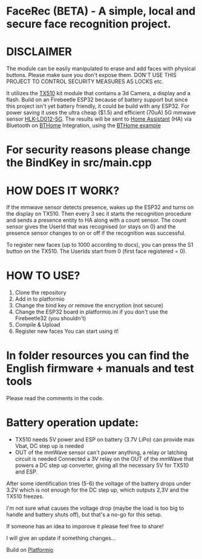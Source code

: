 # FaceRec (BETA) - A simple, local and secure face recognition project.

# DISCLAIMER
The module can be easily manipulated to erase and add faces with physical buttons. Please make sure you don't expose them.
DON'T USE THIS PROJECT TO CONTROL SECURITY MEASURES AS LOCKS etc.

It utilizes the [TX510](https://www.hlktech.net/index.php?id=1077&cateid=761) kit module that contains a 3d Camera, a display and a flash.
Build on an Firebeetle ESP32 because of battery support but since this project isn't yet battery friendly, it could be build with any ESP32.
For power saving it uses the ultra cheap ($1.5) and efficient (70uA) 5G mmwave sensor [HLK-LD012-5G](https://hlktech.net/index.php?id=451).
The results will be sent to [Home Assistant](https://www.home-assistant.io/) (HA) via Bluetooth on [BTHome](https://bthome.io/) Integration, using the [BTHome example](https://github.com/Chreece/BTHomeV2-ESP32-example)

# For security reasons please change the BindKey in src/main.cpp

# HOW DOES IT WORK?
If the mmwave sensor detects presence, wakes up the ESP32 and turns on the display on TX510.
Then every 3 sec it starts the recognition procedure and sends a presence entity to HA along with a count sensor.
The count sensor gives the UserId that was recognised (or stays on 0) and the presence sensor changes to on or off if the recognition was successful.

To register new faces (up to 1000 according to docs), you can press the S1 button on the TX510. The UserIds start from 0 (first face registered = 0).

# HOW TO USE?
1) Clone the repository
2) Add in to platformio
3) Change the bind key or remove the encryption (not secure)
4) Change the ESP32 board in platformio.ini if you don't use the Firebeetle32 (you shouldn't)
5) Compile & Upload
6) Register new faces
You can start using it!

# In folder resources you can find the English firmware + manuals and test tools
Please read the comments in the code.

# Battery operation update:
* TX510 needs 5V power and ESP on battery (3.7V LiPo) can provide max Vbat, DC step up is needed
* OUT of the mmWave sensor can't power anything, a relay or latching circuit is needed
Connected a 3V relay on the OUT of the mmWave that powers a DC step up converter, giving all the necessary 5V for TX510 and ESP.

After some identification tries (5-6) the voltage of the battery drops under 3.2V which is not enough for the DC step up, which outputs 2,3V and the TX510 freezes.

I'm not sure what causes the voltage drop (maybe the load is too big to handle and battery shuts off), but that's a no-go for this setup.

If someone has an idea to imporove it please feel free to share!

I will give an update if something changes...

Build on [Platformio](https://platformio.org/)
